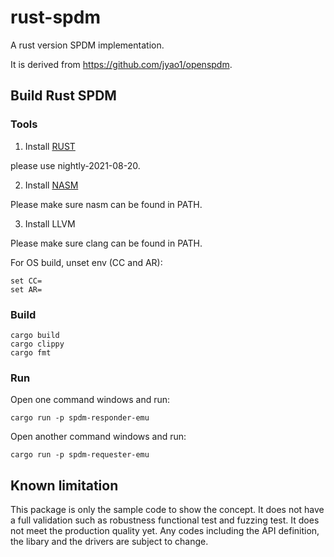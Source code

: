 # rust-spdm

A rust version SPDM implementation.

It is derived from https://github.com/jyao1/openspdm.

## Build Rust SPDM

### Tools

1. Install [RUST](https://www.rust-lang.org/)

please use nightly-2021-08-20.

2. Install [NASM](https://www.nasm.us/)

Please make sure nasm can be found in PATH.

3. Install LLVM

Please make sure clang can be found in PATH.

For OS build, unset env (CC and AR):

```
set CC=
set AR=
```

### Build

```
cargo build
cargo clippy
cargo fmt
```

### Run

Open one command windows and run:
```
cargo run -p spdm-responder-emu
```

Open another command windows and run:
```
cargo run -p spdm-requester-emu
```

## Known limitation
This package is only the sample code to show the concept. It does not have a full validation such as robustness functional test and fuzzing test. It does not meet the production quality yet. Any codes including the API definition, the libary and the drivers are subject to change.
